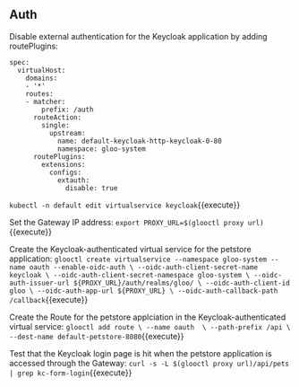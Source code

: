 ## Auth

Disable external authentication for the Keycloak application by adding routePlugins:

```
spec:
  virtualHost:
    domains:
    - '*'
    routes:
    - matcher:
        prefix: /auth
      routeAction:
        single:
          upstream:
            name: default-keycloak-http-keycloak-0-80
            namespace: gloo-system
      routePlugins:
        extensions:
          configs:
            extauth:
              disable: true
```

`kubectl -n default edit virtualservice keycloak`{{execute}}

Set the Gateway IP address:
`export PROXY_URL=$(glooctl proxy url)`{{execute}}

Create the Keycloak-authenticated virtual service for the petstore application:
`glooctl create virtualservice --namespace gloo-system --name oauth --enable-oidc-auth \
    --oidc-auth-client-secret-name keycloak \
    --oidc-auth-client-secret-namespace gloo-system \
    --oidc-auth-issuer-url ${PROXY_URL}/auth/realms/gloo/ \
    --oidc-auth-client-id gloo \
    --oidc-auth-app-url ${PROXY_URL} \
    --oidc-auth-callback-path /callback`{{execute}}

Create the Route for the petstore applciation in the Keycloak-authenticated virtual service:
`glooctl add route \
    --name oauth  \
    --path-prefix /api \
    --dest-name default-petstore-8080`{{execute}}

Test that the Keycloak login page is hit when the petstore application is accessed through the Gateway:
`curl -s -L $(glooctl proxy url)/api/pets | grep kc-form-login`{{execute}}
